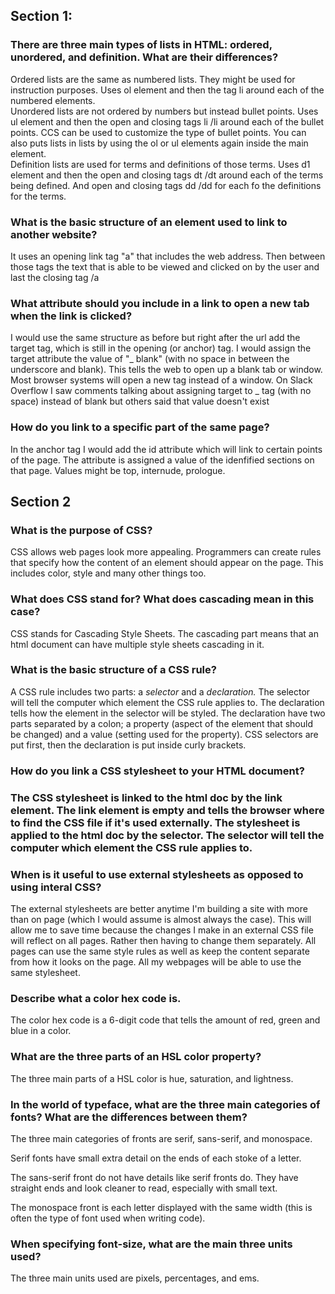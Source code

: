 <html>
  <body>
<h2>Section 1:</h2>

<h3>There are three main types of lists in HTML: ordered, unordered, and definition. What are their differences?</h3>
  <p>Ordered lists are the same as numbered lists. They might be used for instruction purposes. Uses ol element and then the tag li around each of the numbered elements.<br />Unordered lists are not ordered by numbers but instead bullet points. Uses ul element and then the open and closing tags li /li around each of the bullet points. CCS can be used to customize the type of bullet points. You can also puts lists in lists by using the ol or ul elements again inside the main element.<br />Definition lists are used for terms and definitions of those terms. Uses d1 element and then the open and closing tags dt /dt around each of the terms being defined. And open and closing tags dd /dd for each fo the definitions for the terms.</p>

<h3>What is the basic structure of an element used to link to another website?</h3>
  <p>It uses an opening link tag "a" that includes the web address. Then between those tags the text that is able to be viewed and clicked on by the user and last the closing tag /a</p>

<h3>What attribute should you include in a link to open a new tab when the link is clicked?</h3>
  <p>I would use the same structure as before but right after the url add the target tag, which is still in the opening (or anchor) tag. I would assign the target attribute the value of "_ blank" (with no space in between the underscore and blank). This tells the web to open up a blank tab or window. Most browser systems will open a new tag instead of a window. On Slack Overflow I saw comments talking about assigning target to _ tag (with no space) instead of blank but others said that value doesn't exist</p>

<h3>How do you link to a specific part of the same page?</h3>
  <p>In the anchor tag I would add the id attribute which will link to certain points of the page. The attribute is assigned a value of the idenfified sections on that page. Values might be top, internude, prologue.</p>

<h2>Section 2</h2>

<h3>What is the purpose of CSS?</h3>
  <p>CSS allows web pages look more appealing. Programmers can create rules that specify how the content of an element should appear on the page. This includes color, style and many other things too.</p>

<h3>What does CSS stand for? What does cascading mean in this case?</h3>
  <p>CSS stands for Cascading Style Sheets. The cascading part means that an html document can have multiple style sheets cascading in it.</p>

<h3>What is the basic structure of a CSS rule?</h3>
  <p>A CSS rule includes two parts: a <i>selector</i> and a <i>declaration.</i> The selector will tell the computer which element the CSS rule applies to. The declaration tells how the element in the selector will be styled. The declaration have two parts separated by a colon; a property (aspect of the element that should be changed) and a value (setting used for the property). CSS selectors are put first, then the declaration is put inside curly brackets.</p>

<h3>How do you link a CSS stylesheet to your HTML document?<h3>
  <p>The CSS stylesheet is linked to the html doc by the link element. The link element is empty and tells the browser where to find the CSS file if it's used externally. The stylesheet is applied to the html doc by the selector. The selector will tell the computer which element the CSS rule applies to.</p>

<h3>When is it useful to use external stylesheets as opposed to using interal CSS?</h3>
  <p>The external stylesheets are better anytime I'm building a site with more than on page (which I would assume is almost always the case). This will allow me to save time because the changes I make in an external CSS file will reflect on all pages. Rather then having to change them separately. All pages can use the same style rules as well as keep the content separate from how it looks on the page. All my webpages will be able to use the same stylesheet.</p>

<h3>Describe what a color hex code is.</h3>
  <p>The color hex code is a 6-digit code that tells the amount of red, green and blue in a color.</p>

<h3>What are the three parts of an HSL color property?</h3>
  <p>The three main parts of a HSL color is hue, saturation, and lightness.</p>

<h3>In the world of typeface, what are the three main categories of fonts? What are the differences between them?</h3>
  <p>The three main categories of fronts are serif, sans-serif, and monospace.</p>
  <p>Serif fonts have small extra detail on the ends of each stoke of a letter.</p>
  <p>The sans-serif front do not have details like serif fronts do. They have straight ends and look cleaner to read, especially with small text.</p>
  <p>The monospace front is each letter displayed with the same width (this is often the type of font used when writing code).</p>

<h3>When specifying font-size, what are the main three units used?</h3>
  <p>The three main units used are pixels, percentages, and ems.</p>

  </body>
</html>
